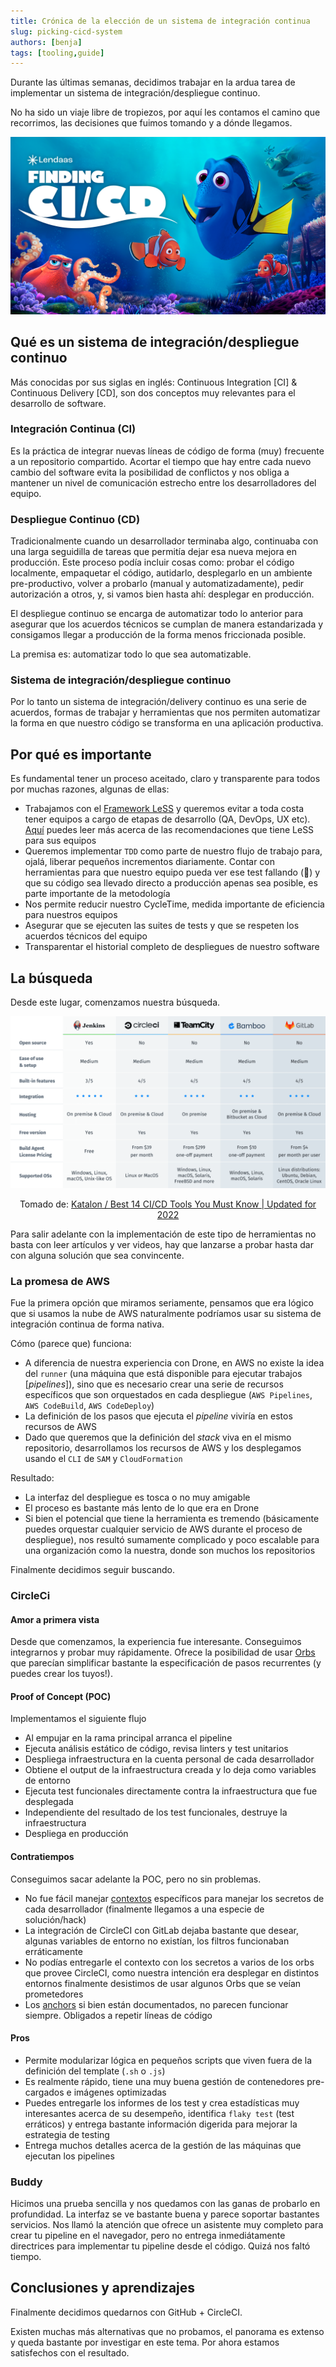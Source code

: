 ```yaml
---
title: Crónica de la elección de un sistema de integración continua
slug: picking-cicd-system
authors: [benja]
tags: [tooling,guide]
---
```


Durante las últimas semanas, decidimos trabajar en la ardua tarea de implementar un sistema de integración/despliegue continuo.

No ha sido un viaje libre de tropiezos, por aquí
les contamos el camino que recorrimos, las decisiones que fuimos tomando y a dónde llegamos.

![finding cicd](./finding-cicd.png)

<!-- truncate -->

## Qué es un sistema de integración/despliegue continuo

Más conocidas por sus siglas en inglés: Continuous Integration [CI] & Continuous Delivery [CD], son dos conceptos muy
relevantes para el desarrollo de software.

### Integración Continua (CI)

Es la práctica de integrar nuevas líneas de código de forma
(muy) frecuente a un repositorio compartido. Acortar el
tiempo que hay entre cada nuevo cambio del software
evita la posibilidad de conflictos y nos obliga a mantener un nivel de
comunicación estrecho entre los desarrolladores del equipo.

### Despliegue Continuo (CD)

Tradicionalmente cuando un desarrollador terminaba algo, continuaba con una larga
seguidilla de tareas que permitía dejar esa nueva mejora en producción. Este
proceso podía incluir cosas como: probar el código localmente, empaquetar
el código, autidarlo, desplegarlo en un ambiente pre-productivo, volver
a probarlo (manual y automatizadamente), pedir autorización a otros,
y, si vamos bien hasta ahí: desplegar en producción.

El despliegue continuo se encarga de automatizar todo lo anterior para
asegurar que los acuerdos técnicos se cumplan de manera estandarizada y
consigamos llegar a producción de la forma menos friccionada posible.

La premisa es: automatizar todo lo que sea automatizable.

### Sistema de integración/despliegue continuo

Por lo tanto un sistema de integración/delivery continuo es una serie de
acuerdos, formas de trabajar y herramientas que nos permiten automatizar
la forma en que nuestro código se transforma en una aplicación productiva.

## Por qué es importante

Es fundamental tener un proceso aceitado, claro y transparente para todos
por muchas razones, algunas de ellas:

- Trabajamos con el [Framework LeSS](https://www.less.works) y queremos
evitar a toda costa tener equipos a cargo de etapas de desarrollo (QA, DevOps, UX etc).
[Aquí](https://less.works/less/structure/teams#Donthavephase-basedresourceallocation)
puedes leer más acerca de las recomendaciones que tiene LeSS para sus equipos
- Queremos implementar `TDD` como parte de nuestro flujo de trabajo para, ojalá,
liberar pequeños incrementos diariamente. Contar con herramientas para que
nuestro equipo pueda ver ese test fallando (🔴) y que su código sea llevado
directo a producción apenas sea posible, es parte importante de la metodología
- Nos permite reducir nuestro CycleTime, medida importante de eficiencia para
nuestros equipos
- Asegurar que se ejecuten las suites de tests y que se respeten
los acuerdos técnicos del equipo
- Transparentar el historial completo de despliegues de nuestro software

## La búsqueda

Desde este lugar, comenzamos nuestra búsqueda.

![cicd benchmark](./Top-5-CICD-Tools-1024x558.webp)
<!-- markdownlint-disable-next-line MD033 -->
<p align="center">Tomado de: <a href="https://katalon.com/resources-center/blog/ci-cd-tools">Katalon / Best 14 CI/CD Tools You Must Know | Updated for 2022</a></p>

Para salir adelante con la implementación de este tipo de herramientas
no basta con leer artículos y ver videos, hay que lanzarse a probar hasta
dar con alguna solución que sea convincente.

### La promesa de AWS

Fue la primera opción que miramos seriamente, pensamos que era lógico que si usamos la nube de AWS
naturalmente podríamos usar su sistema de integración continua de forma nativa.

Cómo (parece que) funciona:

- A diferencia de nuestra experiencia con Drone, en AWS no existe la idea del `runner` (una máquina que
está disponible para ejecutar trabajos [_pipelines_]), sino que es necesario crear una serie de recursos
específicos que son orquestados en cada despliegue (`AWS Pipelines`, `AWS CodeBuild`, `AWS CodeDeploy`)
- La definición de los pasos que ejecuta el _pipeline_ viviría en estos recursos de AWS
- Dado que queremos que la definición del _stack_ viva en el mismo repositorio, desarrollamos los recursos
de AWS y los desplegamos usando el `CLI` de `SAM` y `CloudFormation`

Resultado:

- La interfaz del despliegue es tosca o no muy amigable
- El proceso es bastante más lento de lo que era en Drone
- Si bien el potencial que tiene la herramienta es tremendo (básicamente puedes orquestar cualquier
servicio de AWS durante el proceso de despliegue), nos resultó sumamente complicado y poco escalable
para una organización como la nuestra, donde son muchos los repositorios

Finalmente decidimos seguir buscando.

### CircleCi

#### Amor a primera vista

Desde que comenzamos, la experiencia fue interesante. Conseguimos integrarnos y probar muy rápidamente.
Ofrece la posibilidad de usar [Orbs](https://circleci.com/docs/orb-intro) que parecían simplificar bastante
la especificación de pasos recurrentes (y puedes crear los tuyos!).

#### Proof of Concept (POC)

Implementamos el siguiente flujo

- Al empujar en la rama principal arranca el pipeline
- Ejecuta análisis estático de código, revisa linters y test unitarios
- Despliega infraestructura en la cuenta personal de cada desarrollador
- Obtiene el output de la infraestructura creada y lo deja como variables de entorno
- Ejecuta test funcionales directamente contra la infraestructura que fue desplegada
- Independiente del resultado de los test funcionales, destruye la infraestructura
- Despliega en producción

#### Contratiempos

Conseguimos sacar adelante la POC, pero no sin problemas.

- No fue fácil manejar [contextos](https://circleci.com/docs/contexts) específicos
para manejar los secretos de cada desarrollador
(finalmente llegamos a una especie de solución/hack)
- La integración de CircleCI con GitLab dejaba bastante que desear, algunas variables de
entorno no existían, los filtros funcionaban erráticamente
- No podías entregarle el contexto con los secretos a varios de los orbs que provee
CircleCI, como nuestra intención era desplegar en distintos entornos finalmente
desistimos de usar algunos Orbs que se veían prometedores
- Los [anchors](https://circleci.com/docs/introduction-to-yaml-configurations#anchors-and-aliases)
si bien están documentados, no parecen funcionar siempre. Obligados a repetir líneas de código

#### Pros

- Permite modularizar lógica en pequeños scripts que viven fuera de la definición del template (`.sh` o `.js`)
- Es realmente rápido, tiene una muy buena gestión de contenedores pre-cargados e imágenes optimizadas
- Puedes entregarle los informes de los test y crea estadísticas muy interesantes acerca de su desempeño,
identifica `flaky test` (test erráticos) y entrega bastante información digerida para mejorar la estrategia
de testing
- Entrega muchos detalles acerca de la gestión de las máquinas que ejecutan los pipelines

### Buddy

Hicimos una prueba sencilla y nos quedamos con las ganas de probarlo en profundidad. La interfaz
se ve bastante buena y parece soportar bastantes servicios. Nos llamó la atención que ofrece un
asistente muy completo para crear tu pipeline en el navegador, pero no entrega inmediátamente
directrices para implementar tu pipeline desde el código. Quizá nos faltó tiempo.

## Conclusiones y aprendizajes

Finalmente decidimos quedarnos con GitHub + CircleCI.

Existen muchas más alternativas que no probamos, el panorama
es extenso y queda bastante por investigar en este tema. Por
ahora estamos satisfechos con el resultado.
